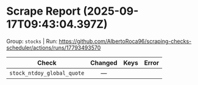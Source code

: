 # Scrape Report (2025-09-17T09:43:04.397Z)

Group: `stocks`  |  Run: https://github.com/AlbertoRoca96/scraping-checks-scheduler/actions/runs/17793493570

| Check | Changed | Keys | Error |
|---|:---:|:--|:--|
| `stock_ntdoy_global_quote` | — |  |  |
